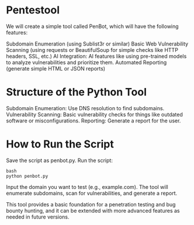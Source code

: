 # Pentestool
We will create a simple tool called PenBot, which will have the following features:

Subdomain Enumeration (using Sublist3r or similar)
Basic Web Vulnerability Scanning (using requests or BeautifulSoup for simple checks like HTTP headers, SSL, etc.)
AI Integration: AI features like using pre-trained models to analyze vulnerabilities and prioritize them.
Automated Reporting (generate simple HTML or JSON reports)

  # Structure of the Python Tool

   Subdomain Enumeration: Use DNS resolution to find subdomains.
   Vulnerability Scanning: Basic vulnerability checks for things like outdated software or misconfigurations.
   Reporting: Generate a report for the user.

 # How to Run the Script

   Save the script as penbot.py.
   Run the script:

    bash
    python penbot.py
    
   Input the domain you want to test (e.g., example.com).
   The tool will enumerate subdomains, scan for vulnerabilities, and generate a report.

This tool provides a basic foundation for a penetration testing and bug bounty hunting, and it can be extended with more advanced features as needed in future versions.
    

